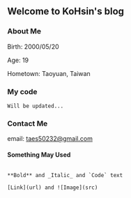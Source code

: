 ## Welcome to KoHsin's blog

### About Me

Birth: 2000/05/20

Age: 19

Hometown: Taoyuan, Taiwan

### My code

```
Will be updated...
```

### Contact Me

email: taes50232@gmail.com
 


#### Something May Used

```

**Bold** and _Italic_ and `Code` text

[Link](url) and ![Image](src)

```
